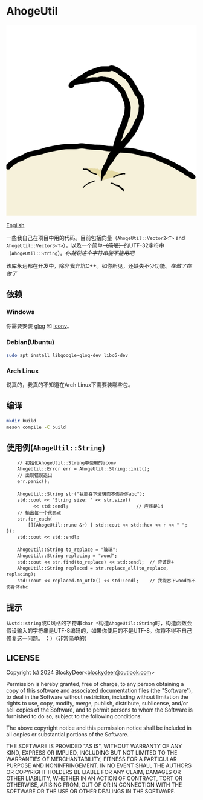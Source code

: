 # AhogeUtil

![Logo](./doc/ahoge_logo.png)

[English](./README.md)

一些我自己在项目中用的代码。目前包括向量（`AhogeUtil::Vector2<T>` and `AhogeUtil::Vector3<T>`），以及一个简单~~（简陋）~~的UTF-32字符串（`AhogeUtil::String`）。~~*你就说这个字符串能不能用吧*~~

该库永远都在开发中，除非我弃坑C++。如你所见，还缺失不少功能。*在做了在做了*

## 依赖

### Windows

你需要安装 [glog](https://github.com/google/glog) 和 [iconv](https://www.gnu.org/software/libiconv/)。

### Debian(Ubuntu)

```bash
sudo apt install libgoogle-glog-dev libc6-dev
```

### Arch Linux

说真的，我真的不知道在Arch Linux下需要装哪些包。

## 编译

```bash
mkdir build
meson compile -C build
```

## 使用例(`AhogeUtil::String`)

```
	// 初始化AhogeUtil::String中使用的iconv
	AhogeUtil::Error err = AhogeUtil::String::init();
	// 出现错误退出
	err.panic();

	AhogeUtil::String str("我能吞下玻璃而不伤身体abc");
	std::cout << "String size: " << str.size()
		  << std::endl;	                        // 应该是14
	// 输出每一个代码点
	str.for_each(
		[](AhogeUtil::rune &r) { std::cout << std::hex << r << " "; });
	std::cout << std::endl;

	AhogeUtil::String to_replace = "玻璃";
	AhogeUtil::String replacing = "wood";
	std::cout << str.find(to_replace) << std::endl;  // 应该是4
	AhogeUtil::String replaced = str.replace_all(to_replace, replacing);
	std::cout << replaced.to_utf8() << std::endl;    // 我能吞下wood而不伤身体abc
```

## 提示

从`std::string`或C风格的字符串`char *`构造`AhogeUtil::String`时，构造函数会假设输入的字符串是UTF-8编码的，如果你使用的不是UTF-8。你将不得不自己修复这一问题。 ：）（非常简单的）

## LICENSE

Copyright (c) 2024 BlockyDeer\<blockydeer@outlook.com\>

Permission is hereby granted, free of charge, to any person obtaining a copy
of this software and associated documentation files (the "Software"), to deal
in the Software without restriction, including without limitation the rights
to use, copy, modify, merge, publish, distribute, sublicense, and/or sell
copies of the Software, and to permit persons to whom the Software is
furnished to do so, subject to the following conditions:

The above copyright notice and this permission notice shall be included in all
copies or substantial portions of the Software.

THE SOFTWARE IS PROVIDED "AS IS", WITHOUT WARRANTY OF ANY KIND, EXPRESS OR
IMPLIED, INCLUDING BUT NOT LIMITED TO THE WARRANTIES OF MERCHANTABILITY,
FITNESS FOR A PARTICULAR PURPOSE AND NONINFRINGEMENT. IN NO EVENT SHALL THE
AUTHORS OR COPYRIGHT HOLDERS BE LIABLE FOR ANY CLAIM, DAMAGES OR OTHER
LIABILITY, WHETHER IN AN ACTION OF CONTRACT, TORT OR OTHERWISE, ARISING FROM,
OUT OF OR IN CONNECTION WITH THE SOFTWARE OR THE USE OR OTHER DEALINGS IN THE
SOFTWARE.
